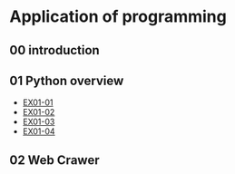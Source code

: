 # Application of programming

## 00 introduction

## 01 Python overview
- [EX01-01](EX01_01_加法器.ipynb)
- [EX01-02](EX01_02_BMI_計算.ipynb)
- [EX01-03](EX01_03_Rock_Paper_Scissors.ipynb)
- [EX01-04](EX01_04_終極密碼.ipynb)
## 02 Web Crawer
  

